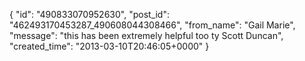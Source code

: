  {
   "id": "490833070952630",
   "post_id": "462493170453287_490608044308466",
   "from_name": "Gail Marie",
   "message": "this has been extremely helpful too ty Scott Duncan",
   "created_time": "2013-03-10T20:46:05+0000"
 }
